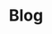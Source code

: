 ---
title: "Blog"
url: "https://example.com/blog"
details: "An interactive blog platform that allows users to create, publish, and manage their blogs. Features include user profiles, comments, and social sharing."
coverImg: "![Blog Platform](https://example.com/images/blog.jpg)"
tags: [Blogging, Ruby on Rails, PostgreSQL, User Authentication, Social Sharing, Responsive Design]
---